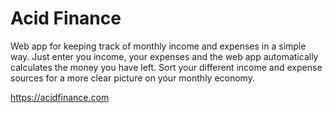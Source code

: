 # Acid Finance
Web app for keeping track of monthly income and expenses in a simple way. Just enter you income, your expenses and the web app automatically calculates the money you have left. Sort your different income and expense sources for a more clear picture on your monthly economy. 

https://acidfinance.com
